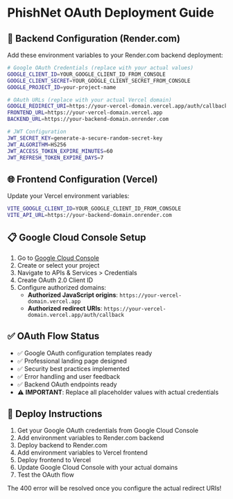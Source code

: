 # PhishNet OAuth Deployment Guide

## 🔧 **Backend Configuration (Render.com)**

Add these environment variables to your Render.com backend deployment:

```bash
# Google OAuth Credentials (replace with your actual values)
GOOGLE_CLIENT_ID=YOUR_GOOGLE_CLIENT_ID_FROM_CONSOLE
GOOGLE_CLIENT_SECRET=YOUR_GOOGLE_CLIENT_SECRET_FROM_CONSOLE
GOOGLE_PROJECT_ID=your-project-name

# OAuth URLs (replace with your actual Vercel domain)
GOOGLE_REDIRECT_URI=https://your-vercel-domain.vercel.app/auth/callback
FRONTEND_URL=https://your-vercel-domain.vercel.app
BACKEND_URL=https://your-backend-domain.onrender.com

# JWT Configuration
JWT_SECRET_KEY=generate-a-secure-random-secret-key
JWT_ALGORITHM=HS256
JWT_ACCESS_TOKEN_EXPIRE_MINUTES=60
JWT_REFRESH_TOKEN_EXPIRE_DAYS=7
```

## 🌐 **Frontend Configuration (Vercel)**

Update your Vercel environment variables:

```bash
VITE_GOOGLE_CLIENT_ID=YOUR_GOOGLE_CLIENT_ID_FROM_CONSOLE
VITE_API_URL=https://your-backend-domain.onrender.com
```

## 📋 **Google Cloud Console Setup**

1. Go to [Google Cloud Console](https://console.cloud.google.com)
2. Create or select your project
3. Navigate to APIs & Services > Credentials
4. Create OAuth 2.0 Client ID
5. Configure authorized domains:
   - **Authorized JavaScript origins**: `https://your-vercel-domain.vercel.app`
   - **Authorized redirect URIs**: `https://your-vercel-domain.vercel.app/auth/callback`

## ✅ **OAuth Flow Status**

- ✅ Google OAuth configuration templates ready
- ✅ Professional landing page designed
- ✅ Security best practices implemented
- ✅ Error handling and user feedback
- ✅ Backend OAuth endpoints ready
- ⚠️ **IMPORTANT**: Replace all placeholder values with actual credentials

## 🚀 **Deploy Instructions**

1. Get your Google OAuth credentials from Google Cloud Console
2. Add environment variables to Render.com backend
3. Deploy backend to Render.com
4. Add environment variables to Vercel frontend
5. Deploy frontend to Vercel
6. Update Google Cloud Console with your actual domains
7. Test the OAuth flow

The 400 error will be resolved once you configure the actual redirect URIs!